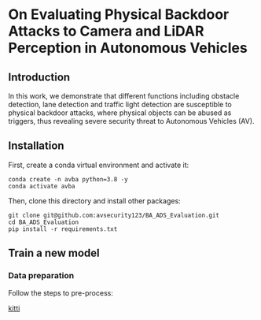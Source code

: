 # On Evaluating Physical Backdoor Attacks to Camera and LiDAR Perception in Autonomous Vehicles


## Introduction
In this work, we demonstrate that different functions including obstacle detection, lane detection and traffic light detection are susceptible to physical backdoor attacks, where physical objects can be abused as triggers, thus revealing severe security threat to Autonomous Vehicles (AV). 

## Installation
First, create a conda virtual environment and activate it:
```
conda create -n avba python=3.8 -y
conda activate avba
```
Then, clone this directory and install other packages:
```
git clone git@github.com:avsecurity123/BA_ADS_Evaluation.git
cd BA_ADS_Evaluation
pip install -r requirements.txt
```

## Train a new model

### Data preparation

Follow the steps to pre-process:

[kitti](http://www.cvlibs.net/datasets/kitti/)

